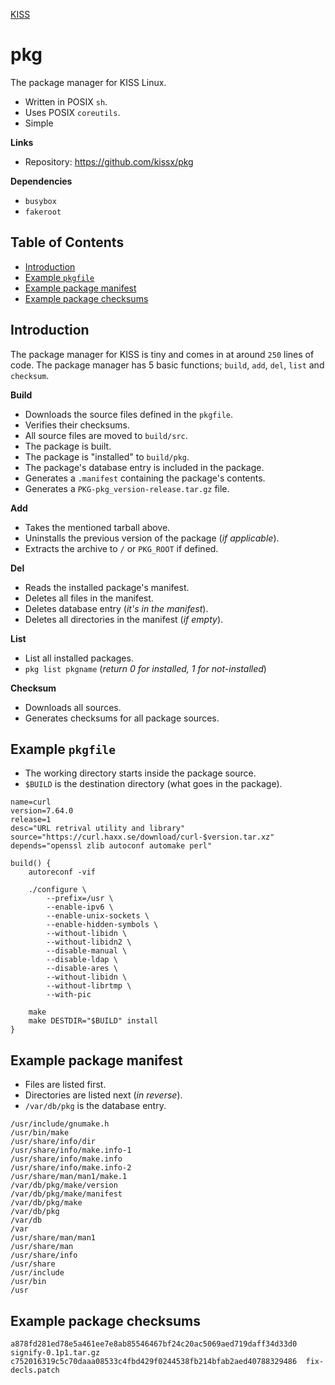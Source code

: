 <a href='/'>KISS</a>

# pkg

The package manager for KISS Linux.

- Written in POSIX `sh`.
- Uses POSIX `coreutils`.
- Simple

**Links**

- Repository: <https://github.com/kissx/pkg>

**Dependencies**

- `busybox`
- `fakeroot`


## Table of Contents

<!-- vim-markdown-toc GFM -->

* [Introduction](#introduction)
* [Example `pkgfile`](#example-pkgfile)
* [Example package manifest](#example-package-manifest)
* [Example package checksums](#example-package-checksums)

<!-- vim-markdown-toc -->

## Introduction

The package manager for KISS is tiny and comes in at around `250` lines of code. The package manager has 5 basic functions; `build`, `add`, `del`, `list` and `checksum`.

**Build**

- Downloads the source files defined in the `pkgfile`.
- Verifies their checksums.
- All source files are moved to `build/src`.
- The package is built.
- The package is "installed" to `build/pkg`.
- The package's database entry is included in the package.
- Generates a `.manifest` containing the package's contents.
- Generates a `PKG-pkg_version-release.tar.gz` file.

**Add**

- Takes the mentioned tarball above.
- Uninstalls the previous version of the package (*if applicable*).
- Extracts the archive to `/` or `PKG_ROOT` if defined.

**Del**

- Reads the installed package's manifest.
- Deletes all files in the manifest.
- Deletes database entry (*it's in the manifest*).
- Deletes all directories in the manifest (*if empty*).

**List**

- List all installed packages.
- `pkg list pkgname` (*return 0 for installed, 1 for not-installed*)

**Checksum**

- Downloads all sources.
- Generates checksums for all package sources.


## Example `pkgfile`

- The working directory starts inside the package source.
- `$BUILD` is the destination directory (what goes in the package).

```
name=curl
version=7.64.0
release=1
desc="URL retrival utility and library"
source="https://curl.haxx.se/download/curl-$version.tar.xz"
depends="openssl zlib autoconf automake perl"

build() {
    autoreconf -vif

    ./configure \
        --prefix=/usr \
        --enable-ipv6 \
        --enable-unix-sockets \
        --enable-hidden-symbols \
        --without-libidn \
        --without-libidn2 \
        --disable-manual \
        --disable-ldap \
        --disable-ares \
        --without-libidn \
        --without-librtmp \
        --with-pic

    make
    make DESTDIR="$BUILD" install
}
```

## Example package manifest

- Files are listed first.
- Directories are listed next (*in reverse*).
- `/var/db/pkg` is the database entry.

```
/usr/include/gnumake.h
/usr/bin/make
/usr/share/info/dir
/usr/share/info/make.info-1
/usr/share/info/make.info
/usr/share/info/make.info-2
/usr/share/man/man1/make.1
/var/db/pkg/make/version
/var/db/pkg/make/manifest
/var/db/pkg/make
/var/db/pkg
/var/db
/var
/usr/share/man/man1
/usr/share/man
/usr/share/info
/usr/share
/usr/include
/usr/bin
/usr
```

## Example package checksums

```
a878fd281ed78e5a461ee7e8ab85546467bf24c20ac5069aed719daff34d33d0  signify-0.1p1.tar.gz
c752016319c5c70daaa08533c4fbd429f0244538fb214bfab2aed40788329486  fix-decls.patch
```
